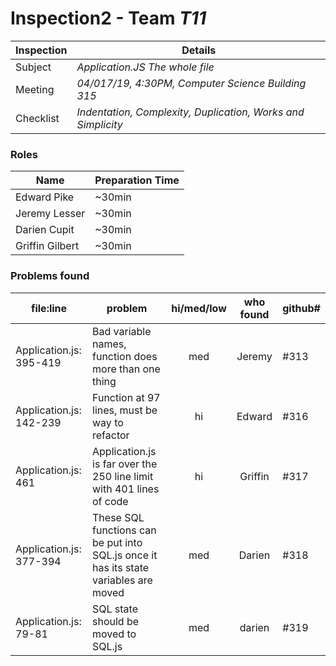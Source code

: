# Inspection2 - Team *T11* 
 
| Inspection | Details |
| ----- | ----- |
| Subject | *Application.JS The whole file* |
| Meeting | *04/017/19, 4:30PM, Computer Science Building 315* |
| Checklist | *Indentation, Complexity, Duplication, Works and Simplicity* |

### Roles

| Name | Preparation Time |
| ---- | ---- |
| Edward Pike | ~30min |
| Jeremy Lesser | ~30min |
| Darien Cupit | ~30min |
| Griffin Gilbert | ~30min |

### Problems found

| file:line | problem | hi/med/low | who found | github#  |
| --- | --- | :---: | :---: | --- |
| Application.js: 395-419 |Bad variable names, function does more than one thing|med|Jeremy|#313|
| Application.js: 142-239 | Function at 97 lines, must be way to refactor |hi|Edward|#316|
| Application.js: 461 | Application.js is far over the 250 line limit with 401 lines of code |hi|Griffin|#317|
| Application.js: 377-394 |These SQL functions can be put into SQL.js once it has its state variables are moved|med|Darien|#318|
| Application.js: 79-81 |SQL state should be moved to SQL.js|med|darien|#319|

